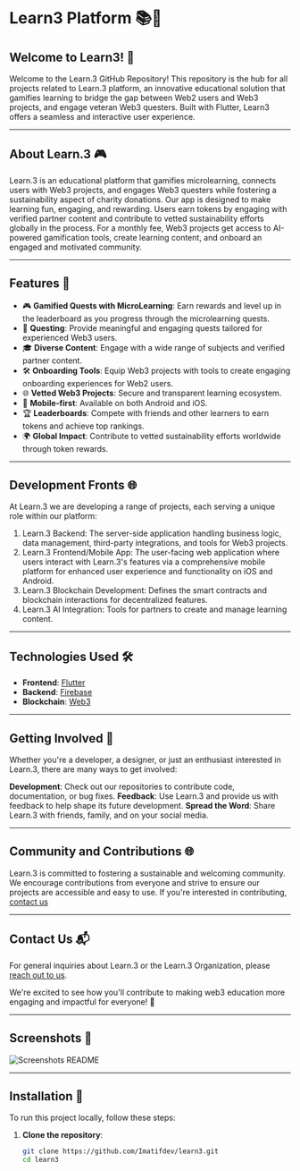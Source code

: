 # Learn3 Platform 📚🚀


## Welcome to Learn3! 🎉

Welcome to the Learn.3 GitHub Repository! This repository is the hub for all projects related to Learn.3 platform, an innovative educational solution that gamifies learning to bridge the gap between Web2 users and Web3 projects, and engage veteran Web3 questers. Built with Flutter, Learn3 offers a seamless and interactive user experience.

---
## About Learn.3 🎮

Learn.3 is an educational platform that gamifies microlearning, connects users with Web3 projects, and engages Web3 questers while fostering a sustainability aspect of charity donations. Our app is designed to make learning fun, engaging, and rewarding. Users earn tokens by engaging with verified partner content and contribute to vetted sustainability efforts globally in the process. For a monthly fee, Web3 projects get access to AI-powered gamification tools, create learning content, and onboard an engaged and motivated community.


---
## Features 🌟

- 🎮 **Gamified Quests with MicroLearning**: Earn rewards and level up in the leaderboard as you progress through the microlearning quests.
- 🏅 **Questing**: Provide meaningful and engaging quests tailored for experienced Web3 users.
- 🎓 **Diverse Content**: Engage with a wide range of subjects and verified partner content.
- 🛠️ **Onboarding Tools**: Equip Web3 projects with tools to create engaging onboarding experiences for Web2 users.
- 🌐 **Vetted Web3 Projects**: Secure and transparent learning ecosystem.
- 📱 **Mobile-first**: Available on both Android and iOS.
- 🏆 **Leaderboards**: Compete with friends and other learners to earn tokens and achieve top rankings.
- 🌍 **Global Impact**: Contribute to vetted sustainability efforts worldwide through token rewards.


---
## Development Fronts 🌐

At Learn.3 we are developing a range of projects, each serving a unique role within our platform:

1. Learn.3 Backend: The server-side application handling business logic, data management, third-party integrations, and tools for Web3 projects.
2. Learn.3 Frontend/Mobile App: The user-facing web application where users interact with Learn.3's features via a comprehensive mobile platform for enhanced user experience and functionality on iOS and Android.
3. Learn.3 Blockchain Development: Defines the smart contracts and blockchain interactions for decentralized features.
4. Learn.3 AI Integration: Tools for partners to create and manage learning content.


---
## Technologies Used 🛠️

- **Frontend**: [Flutter](https://flutter.dev/)
- **Backend**: [Firebase](https://firebase.google.com/)
- **Blockchain**: [Web3](https://web3.foundation/)


---
## Getting Involved 🤝

Whether you're a developer, a designer, or just an enthusiast interested in Learn.3, there are many ways to get involved:

**Development**: Check out our repositories to contribute code, documentation, or bug fixes.
**Feedback**: Use Learn.3 and provide us with feedback to help shape its future development.
**Spread the Word**: Share Learn.3 with friends, family, and on your social media.


---
## Community and Contributions 🌐

Learn.3 is committed to fostering a sustainable and welcoming community. We encourage contributions from everyone and strive to ensure our projects are accessible and easy to use. If you're interested in contributing, [contact us](mailto:learn3.onboard@gmail.com)


---
## Contact Us 📬

For general inquiries about Learn.3 or the Learn.3 Organization, please [reach out to us](mailto:learn3.onboard@gmail.com).

We're excited to see how you'll contribute to making web3 education more engaging and impactful for everyone! 🌟


---
## Screenshots 📸
![Screenshots README](https://github.com/Imatifdev/learn3/assets/173906429/0f87ca05-a2e0-4a79-a268-c7ca128b04f2)

---
## Installation 🚀

To run this project locally, follow these steps:

1. **Clone the repository**:
   ```sh
   git clone https://github.com/Imatifdev/learn3.git
   cd learn3
